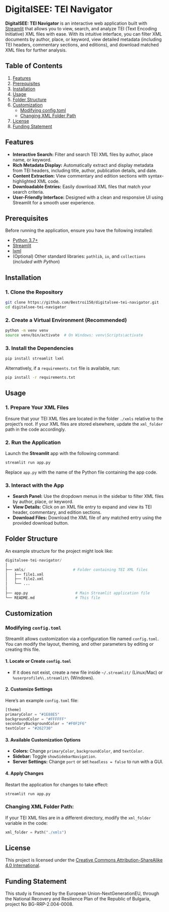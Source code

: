 # DigitalSEE: TEI Navigator

**DigitalSEE: TEI Navigator** is an interactive web application built with [Streamlit](https://streamlit.io/) that allows you to view, search, and analyze TEI (Text Encoding Initiative) XML files with ease. With its intuitive interface, you can filter XML documents by author, place, or keyword, view detailed metadata (including TEI headers, commentary sections, and editions), and download matched XML files for further analysis.

## Table of Contents

1. [Features](#features)
2. [Prerequisites](#prerequisites)
3. [Installation](#installation)
4. [Usage](#usage)
5. [Folder Structure](#folder-structure)
6. [Customization](#customization)
   - [Modifying config.toml](#modifying-config.toml)
   - [Changing XML Folder Path](#changing-xml-folder-path)
7. [License](#license)
8. [Funding Statement](#funding-statement)

## Features

- **Interactive Search:** Filter and search TEI XML files by author, place name, or keyword.
- **Rich Metadata Display:** Automatically extract and display metadata from TEI headers, including title, author, publication details, and date.
- **Content Extraction:** View commentary and edition sections with syntax-highlighted XML code.
- **Downloadable Entries:** Easily download XML files that match your search criteria.
- **User-Friendly Interface:** Designed with a clean and responsive UI using Streamlit for a smooth user experience.

## Prerequisites

Before running the application, ensure you have the following installed:

- [Python 3.7+](https://www.python.org/downloads/)
- [Streamlit](https://streamlit.io/)
- [lxml](https://lxml.de/)
- (Optional) Other standard libraries: `pathlib`, `io`, and `collections` (*included with Python*)

## Installation

### 1. Clone the Repository

```bash
git clone https://github.com/Bestroi150/digitalsee-tei-navigator.git
cd digitalsee-tei-navigator
```

### 2. Create a Virtual Environment (Recommended)

```bash
python -m venv venv
source venv/bin/activate  # On Windows: venv\Scripts\activate
```

### 3. Install the Dependencies

```bash
pip install streamlit lxml
```

Alternatively, if a `requirements.txt` file is available, run:

```bash
pip install -r requirements.txt
```

## Usage

### 1. Prepare Your XML Files
Ensure that your TEI XML files are located in the folder `./xmls` relative to the project’s root. If your XML files are stored elsewhere, update the `xml_folder` path in the code accordingly.

### 2. Run the Application

Launch the **Streamlit** app with the following command:

```bash
streamlit run app.py
```

Replace `app.py` with the name of the Python file containing the app code.

### 3. Interact with the App

- **Search Panel:** Use the dropdown menus in the sidebar to filter XML files by author, place, or keyword.
- **View Details:** Click on an XML file entry to expand and view its TEI header, commentary, and edition sections.
- **Download Files:** Download the XML file of any matched entry using the provided download button.

## Folder Structure

An example structure for the project might look like:

```python
digitalsee-tei-navigator/
│
├── xmls/                     # Folder containing TEI XML files
│   ├── file1.xml
│   ├── file2.xml
│   └── ...
│
├── app.py                     # Main Streamlit application file
└── README.md                  # This file
```

## Customization

### Modifying `config.toml`

Streamlit allows customization via a configuration file named `config.toml`. You can modify the layout, theming, and other parameters by editing or creating this file.

#### **1. Locate or Create `config.toml`**
- If it does not exist, create a new file inside `~/.streamlit/` (Linux/Mac) or `%userprofile%\.streamlit\` (Windows).

#### **2. Customize Settings**
Here’s an example `config.toml` file:

```python
[theme]
primaryColor = "#1E88E5"
backgroundColor = "#FFFFFF"
secondaryBackgroundColor = "#F0F2F6"
textColor = "#262730"
```

#### **3. Available Customization Options**
- **Colors:** Change `primaryColor`, `backgroundColor`, and `textColor`.
- **Sidebar:** Toggle `showSidebarNavigation`.
- **Server Settings:** Change `port` or set `headless = false` to run with a GUI.

#### **4. Apply Changes**
Restart the application for changes to take effect:

```python
streamlit run app.py
```
### Changing XML Folder Path:
If your TEI XML files are in a different directory, modify the `xml_folder` variable in the code:
    
```python
xml_folder = Path("./xmls")    
```

## License

This project is licensed under the [Creative Commons Attribution-ShareAlike 4.0 International](https://creativecommons.org/licenses/by-sa/4.0/).

## Funding Statement

This study is financed by the European Union-NextGenerationEU, through the National Recovery and Resilience Plan of the Republic of Bulgaria, project No BG-RRP-2.004-0008.

